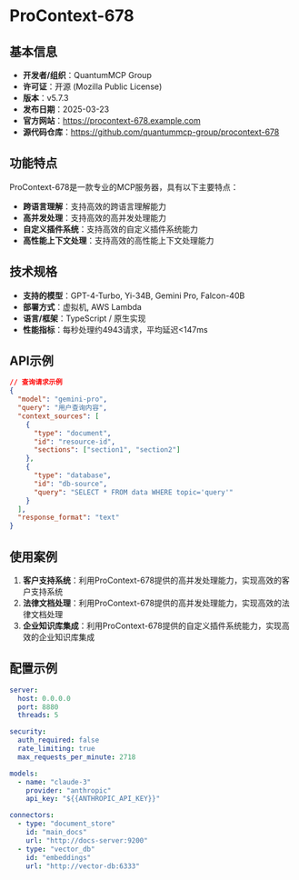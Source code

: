 # ProContext-678

## 基本信息

- **开发者/组织**：QuantumMCP Group
- **许可证**：开源 (Mozilla Public License)
- **版本**：v5.7.3
- **发布日期**：2025-03-23
- **官方网站**：https://procontext-678.example.com
- **源代码仓库**：https://github.com/quantummcp-group/procontext-678

## 功能特点

ProContext-678是一款专业的MCP服务器，具有以下主要特点：

- **跨语言理解**：支持高效的跨语言理解能力
- **高并发处理**：支持高效的高并发处理能力
- **自定义插件系统**：支持高效的自定义插件系统能力
- **高性能上下文处理**：支持高效的高性能上下文处理能力


## 技术规格

- **支持的模型**：GPT-4-Turbo, Yi-34B, Gemini Pro, Falcon-40B
- **部署方式**：虚拟机, AWS Lambda
- **语言/框架**：TypeScript / 原生实现
- **性能指标**：每秒处理约4943请求，平均延迟<147ms

## API示例

```json
// 查询请求示例
{
  "model": "gemini-pro",
  "query": "用户查询内容",
  "context_sources": [
    {
      "type": "document",
      "id": "resource-id",
      "sections": ["section1", "section2"]
    },
    {
      "type": "database",
      "id": "db-source",
      "query": "SELECT * FROM data WHERE topic='query'"
    }
  ],
  "response_format": "text"
}
```

## 使用案例

1. **客户支持系统**：利用ProContext-678提供的高并发处理能力，实现高效的客户支持系统
2. **法律文档处理**：利用ProContext-678提供的高并发处理能力，实现高效的法律文档处理
3. **企业知识库集成**：利用ProContext-678提供的自定义插件系统能力，实现高效的企业知识库集成


## 配置示例

```yaml
server:
  host: 0.0.0.0
  port: 8880
  threads: 5

security:
  auth_required: false
  rate_limiting: true
  max_requests_per_minute: 2718

models:
  - name: "claude-3"
    provider: "anthropic"
    api_key: "${{ANTHROPIC_API_KEY}}"

connectors:
  - type: "document_store"
    id: "main_docs"
    url: "http://docs-server:9200"
  - type: "vector_db"
    id: "embeddings"
    url: "http://vector-db:6333"
```
